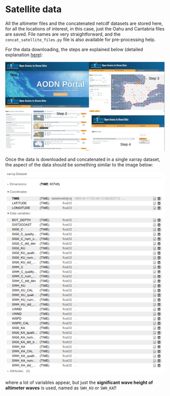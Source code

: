 # Satellite data

All the altimeter files and the concatenated netcdf datasets are stored here, for all the locations of interest, in this case, just the Oahu and Cantabria files are saved. File names are very straightforward, and the `concat_satellite_files.py` file is also available for pre-processing help.

For the data downloading, the steps are explained below (detailed explanation [here](https://github.com/javitausia/CalValWaves#2-data-download)):

![steps](steps.png)

Once the data is downloaded and concatenated in a single xarray dataset, the aspect of the data should be something similar to the image below:

![satellite](satellite.png)

where a lot of variables appear, but just the **significant wave height of altimeter waves** is used, named as `SWH_KU` or `SWH_KA`!!
